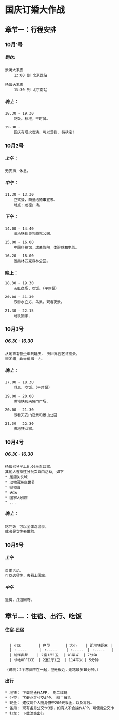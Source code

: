 # 国庆订婚大作战
## 章节一：行程安排
### 10月1号
##### 到达:
```
景涛大家族
	12:00 到 北京西站

杨媛大家族
	15:30 到 北京南站
```
			
##### 晚上：
```
18.30 - 19.30
	吃饭。标准，平时餐。

19.30 - 
	国庆有烟火表演，可以观看, 待确定?
```
	

### 10月2号
##### 上午：
```
无安排，休息。
```

##### 中午：
```
11.30 - 13.30
	正式餐，商量结婚事宜等。
	地点：龙德广场。
```
			
##### 下午：
```
14.00 - 14.40
	做地铁到奥利匹克公园。

15.00 - 16.00 
	中国科技馆，球幕影院，体验球幕电影。

16.20 - 18.00
	游奥林匹克森林公园。
```
			
#### 晚上：
```			
18.30 - 19.30
	天虹商场，吃饭。（平时餐）

20.00 - 21.30
	夜游水立方，鸟巢，观看夜景。

21.30 - 22.15
	地铁回家.
```
	
### 10月3号
##### 06.30 -  16.30
```
从地铁霍营坐车到延庆， 到世界园艺博览会。
很不错，非常值得一去。
```
		
##### 晚上：
```
17.00 - 18.30 
	休息，吃饭。（平时餐）

19.00 - 20.00
	做地铁到天安门广场。

20.00 - 21.30
	观看天安门夜景和景山公园

21.30 - 22.30
	做地铁回家。
```
	
	
### 10月4号
##### 06.30 - 16.30
```
杨媛老爸早上8.00坐车回家。
其他人选择性分批次自由活动, 如下
* 居庸关长城
* 动物园海底世界
* 颐和园
* 天坛
* 国家大剧院
* ...
```
	
##### 晚上：
```
吃完饭，可以全体泡温泉。
或者是女性去做脸。
```

	
### 10月5号
##### 上午
```
自由活动。
可以选择性，去看上国旗。
```

##### 中午
```
退房，打道回府。
```

## 章节二：住宿、出行、吃饭

#### 住宿-民宿
```

  | 小区        | 户型       | 大小    | 距地铁距离 |
  | :-----      | :-----    | :-----  | :-----   |    
  | 旭辉奥都    | 2室1厅1卫  | 90平米  | 7分钟
  | 领地OFFICE  | 2室1厅1卫  | 114平米 | 5分钟

（说明：2个房间不在一起，但是很近，走路最多10分钟。）
```


#### 出行
```
* 地铁： 下载易通行APP， 刷二维码  
* 公交： 下载北京公交APP， 刷二维码  
* 现金： 建议每个人随身携带200元现金，以及零钱。  
* 备用： 现有备用公交卡3张，如有人不会操作APP，可使用公交卡  
* 打车： 下载滴滴出行
```

